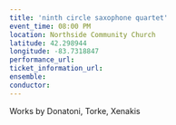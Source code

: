 ```yaml
---
title: 'ninth circle saxophone quartet'
event_time: 08:00 PM
location: Northside Community Church
latitude: 42.298944
longitude: -83.7318847
performance_url:
ticket_information_url:
ensemble:
conductor:
---
```

Works by Donatoni, Torke, Xenakis